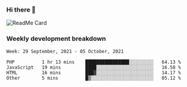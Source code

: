### Hi there 👋

<!--
**itzcy/itzcy** is a ✨ _special_ ✨ repository because its `README.md` (this file) appears on your GitHub profile.

Here are some ideas to get you started:

- 🔭 I’m currently working on ...
- 🌱 I’m currently learning ...
- 👯 I’m looking to collaborate on ...
- 🤔 I’m looking for help with ...
- 💬 Ask me about ...
- 📫 How to reach me: ...
- 😄 Pronouns: ...
- ⚡ Fun fact: ...
-->
![ReadMe Card](https://github-readme-stats.vercel.app/api?username=itzcy&show_icons=true&title_color=2d3198&icon_color=797cb8&text_color=24292e&bg_color=f6f8fa)

### Weekly development breakdown
<!--START_SECTION:waka-->
```text
Week: 29 September, 2021 - 05 October, 2021

PHP          1 hr 13 mins    ████████████████░░░░░░░░░   64.13 % 
JavaScript   19 mins         ████░░░░░░░░░░░░░░░░░░░░░   16.58 % 
HTML         16 mins         ███▓░░░░░░░░░░░░░░░░░░░░░   14.17 % 
Other        5 mins          █▒░░░░░░░░░░░░░░░░░░░░░░░   05.12 % 
```
<!--END_SECTION:waka-->
